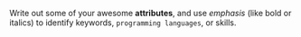 Write out some of your awesome **attributes**, and use *emphasis* (like bold or italics) to identify keywords, `programming languages`, or skills. 
